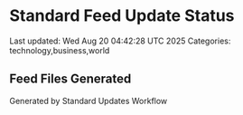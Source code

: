 # Standard Feed Update Status
Last updated: Wed Aug 20 04:42:28 UTC 2025
Categories: technology,business,world

## Feed Files Generated

Generated by Standard Updates Workflow
